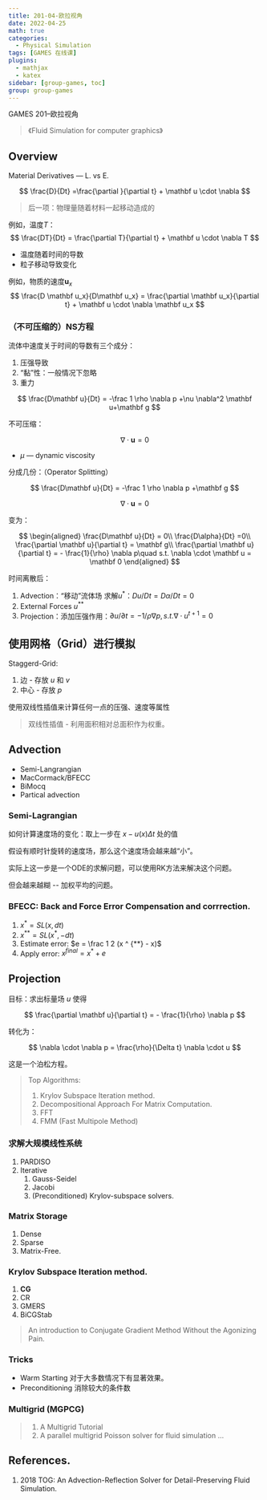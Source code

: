 ```yaml
---
title: 201-04-欧拉视角
date: 2022-04-25
math: true
categories:
  - Physical Simulation
tags: [GAMES 在线课]
plugins:
  - mathjax
  - katex
sidebar: [group-games, toc]
group: group-games
---
```


GAMES 201–欧拉视角

<!--more-->

> 《Fluid Simulation for computer graphics》

## Overview

Material Derivatives — L. vs E.

$$
\frac{D}{Dt} =\frac{\partial }{\partial t} + \mathbf u \cdot \nabla
$$

> 后一项：物理量随着材料一起移动造成的

例如，温度$T$：
$$
\frac{DT}{Dt} = \frac{\partial T}{\partial t} + \mathbf u \cdot \nabla T
$$

- 温度随着时间的导数
- 粒子移动导致变化

例如，物质的速度$\mathbf u_x$
$$
\frac{D \mathbf u_x}{D\mathbf u_x} = \frac{\partial  \mathbf u_x}{\partial t} + \mathbf u \cdot \nabla \mathbf u_x
$$

### （不可压缩的）NS方程


流体中速度关于时间的导数有三个成分：

1. 压强导致
2. “黏”性：一般情况下忽略
3. 重力

$$
\frac{D\mathbf u}{Dt} = -\frac 1 \rho \nabla p  +\nu \nabla^2 \mathbf u+\mathbf g
$$

不可压缩：

$$
\nabla \cdot \mathbf u = 0
$$

- $\mu$ — dynamic viscosity

分成几份：（Operator Splitting）

$$
\frac{D\mathbf u}{Dt} = -\frac 1 \rho \nabla p  +\mathbf g
$$

$$
\nabla \cdot \mathbf u = 0
$$

变为：

$$
\begin{aligned}
\frac{D\mathbf u}{Dt}  = 0\\
\frac{D\alpha}{Dt}  =0\\
\frac{\partial \mathbf u}{\partial t} = \mathbf g\\
\frac{\partial \mathbf u}{\partial t} = - \frac{1}{\rho} \nabla p\quad s.t. \nabla \cdot \mathbf u = \mathbf 0
\end{aligned}
$$

时间离散后：

1. Advection：“移动”流体场 求解$u^*$：$Du/Dt = D\alpha / Dt = 0$
2. External Forces $u^{**}$
3. Projection：添加压强作用：$\partial u / \partial t = -1/\rho \nabla p, s.t. \nabla \cdot u^{t+1} = 0$

## 使用网格（Grid）进行模拟

Staggerd-Grid: 

1. 边 - 存放 $u$ 和 $v$
2. 中心 - 存放 $p$

使用双线性插值来计算任何一点的压强、速度等属性

> 双线性插值 - 利用面积相对总面积作为权重。

## Advection

- Semi-Langrangian
- MacCormack/BFECC
- BiMocq
- Partical advection

### Semi-Lagrangian

如何计算速度场的变化：取上一步在 $x-u(x) \Delta t$ 处的值

假设有顺时针旋转的速度场，那么这个速度场会越来越“小”。

实际上这一步是一个ODE的求解问题，可以使用RK方法来解决这个问题。

但会越来越糊 -- 加权平均的问题。

### BFECC: Back and Force Error Compensation and corrrection.

1. $x^* = SL(x, dt)$
2. $x^{**} = SL(x^*, - dt)$
3. Estimate error: $e = \frac 1 2 (x ^ {**} - x)$
4. Apply error: $x^{final} = x^* + e$

## Projection

目标：求出标量场 $u$ 使得
 
$$
\frac{\partial \mathbf u}{\partial t} = - \frac{1}{\rho} \nabla p
$$

转化为：

$$
\nabla \cdot \nabla p = \frac{\rho}{\Delta t} \nabla \cdot u
$$

这是一个泊松方程。

> Top Algorithms:
> 
> 1. Krylov Subspace Iteration method.
> 2. Decompositional Approach For Matrix Computation.
> 3. FFT
> 4. FMM (Fast Multipole Method)

### 求解大规模线性系统

1. PARDISO
2. Iterative
    1. Gauss-Seidel
    2. Jacobi
    3. (Preconditioned) Krylov-subspace solvers.

### Matrix Storage

1. Dense
2. Sparse
3. Matrix-Free.

### Krylov Subspace Iteration method.

1. **CG**
2. CR
3. GMERS
4. BiCGStab

> An introduction to Conjugate Gradient Method Without the Agonizing Pain.

### Tricks

- Warm Starting 对于大多数情况下有显著效果。
- Preconditioning 消除较大的条件数

### Multigrid (MGPCG)

> 1. A Multigrid Tutorial
> 2. A parallel multigrid Poisson solver for fluid simulation ...

## References.

1. 2018 TOG: An Advection-Reflection Solver for Detail-Preserving Fluid Simulation.
